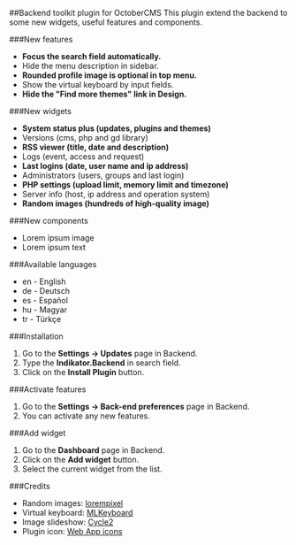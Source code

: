 ##Backend toolkit plugin for OctoberCMS
This plugin extend the backend to some new widgets, useful features and components.

###New features
* __Focus the search field automatically.__
* Hide the menu description in sidebar.
* __Rounded profile image is optional in top menu.__
* Show the virtual keyboard by input fields.
* __Hide the "Find more themes" link in Design.__

###New widgets
* __System status plus (updates, plugins and themes)__
* Versions (cms, php and gd library)
* __RSS viewer (title, date and description)__
* Logs (event, access and request)
* __Last logins (date, user name and ip address)__
* Administrators (users, groups and last login)
* __PHP settings (upload limit, memory limit and timezone)__
* Server info (host, ip address and operation system)
* __Random images (hundreds of high-quality image)__

###New components
* Lorem ipsum image
* Lorem ipsum text

###Available languages
* en - English
* de - Deutsch
* es - Español
* hu - Magyar
* tr - Türkçe

###Installation
1. Go to the __Settings -> Updates__ page in Backend.
1. Type the __Indikator.Backend__ in search field.
1. Click on the __Install Plugin__ button.

###Activate features
1. Go to the __Settings -> Back-end preferences__ page in Backend.
1. You can activate any new features.

###Add widget
1. Go to the __Dashboard__ page in Backend.
1. Click on the __Add widget__ button.
1. Select the current widget from the list.

###Credits
* Random images: [lorempixel](http://lorempixel.com)
* Virtual keyboard: [MLKeyboard](https://github.com/mBut/jquery.mlkeyboard)
* Image slideshow: [Cycle2](https://github.com/malsup/cycle2)
* Plugin icon: [Web App icons](http://icons8.com/web-app/new-icons/all)
